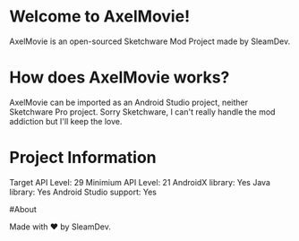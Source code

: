 # Welcome to AxelMovie!
AxelMovie is an open-sourced Sketchware Mod Project made by SleamDev.

# How does AxelMovie works?
AxelMovie can be imported as an Android Studio project, neither Sketchware Pro project.
Sorry Sketchware, I can't really handle the mod addiction but I'll keep the love.

# Project Information
Target API Level: 29
Minimium API Level: 21
AndroidX library: Yes
Java library: Yes
Android Studio support: Yes

#About

Made with ❤️ by SleamDev.
